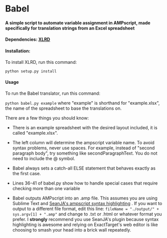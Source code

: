 # Babel
#### A simple script to automate variable assignment in AMPscript, made specifically for translation strings from an Excel spreadsheet

#### Dependencies: [XLRD](http://www.python-excel.org/)

#### Installation:

To install XLRD, run this command:

`python setup.py install`

#### Usage

To run the Babel translator, run this command:

`python babel.py example` where "example" is shorthand for "example.xlsx", the name of the spreadsheet to base the translations on.

There are a few things you should know:

* There is an example spreadsheet with the desired layout included, it is called "example.xlsx".

* The left column will determine the ampscript variable name. To avoid syntax problems, never use spaces. For example, instead of "second paragraph body", try something like secondParagraphText. You do not need to include the @ symbol.

* Babel always sets a catch-all ELSE statement that behaves exactly as the first case.

* Lines 36-41 of babel.py show how to handle special cases that require checking more than one variable

* Babel outputs AMPscript into an .amp file. This assumes you are using Sublime Text and [SeanJA's ampscript syntax highlighting](https://github.com/SeanJA/ampscript-st2 ) . If you want to output to a different file format, edit this line: `fileName = "./output/" + sys.argv[1] + ".amp"` and change to .txt or .html or whatever format you prefer. I __strongly__ recommend you use SeanJA's plugin because syntax highlighting is awesome and relying on ExactTarget's web editor is like choosing to smash your head into a brick wall repeatedly.